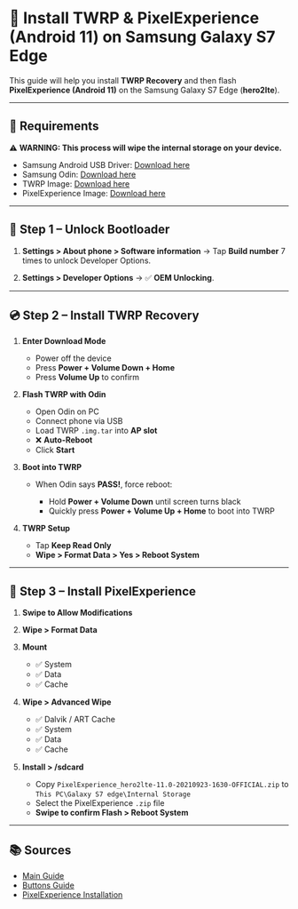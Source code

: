 # 📱 Install TWRP & PixelExperience (Android 11) on Samsung Galaxy S7 Edge

This guide will help you install **TWRP Recovery** and then flash **PixelExperience (Android 11)** on the Samsung Galaxy S7 Edge (**hero2lte**).

---

## 🔧 Requirements

⚠️ **WARNING: This process will wipe the internal storage on your device.**

* Samsung Android USB Driver: [Download here](https://developer.samsung.com/android-usb-driver)
* Samsung Odin: [Download here](https://samsungodin.com/download)
* TWRP Image: [Download here](https://dl.twrp.me/hero2ltekor/twrp-3.7.0_9-0-hero2ltekor.img.tar.html)
* PixelExperience Image: [Download here](https://get.pixelexperience.org/changelog/hero2lte/PixelExperience_hero2lte-11.0-20210923-1630-OFFICIAL.zip)

---

## 🚀 Step 1 – Unlock Bootloader

1. **Settings > About phone > Software information**
   → Tap **Build number** 7 times to unlock Developer Options.

2. **Settings > Developer Options**
   → ✅ **OEM Unlocking**.

---

## 💿 Step 2 – Install TWRP Recovery

1. **Enter Download Mode**

   * Power off the device
   * Press **Power + Volume Down + Home**
   * Press **Volume Up** to confirm

2. **Flash TWRP with Odin**

   * Open Odin on PC
   * Connect phone via USB
   * Load TWRP `.img.tar` into **AP slot**
   * ❌ **Auto-Reboot**
   * Click **Start**

3. **Boot into TWRP**

   * When Odin says **PASS!**, force reboot:

     * Hold **Power + Volume Down** until screen turns black
     * Quickly press **Power + Volume Up + Home** to boot into TWRP

4. **TWRP Setup**

   * Tap **Keep Read Only**
   * **Wipe > Format Data > Yes > Reboot System**

---

## 📲 Step 3 – Install PixelExperience

1. **Swipe to Allow Modifications**

2. **Wipe > Format Data**

3. **Mount**
   * ✅ System
   * ✅ Data
   * ✅ Cache

4. **Wipe > Advanced Wipe**
   * ✅ Dalvik / ART Cache
   * ✅ System
   * ✅ Data
   * ✅ Cache

6. **Install > /sdcard**
   * Copy `PixelExperience_hero2lte-11.0-20210923-1630-OFFICIAL.zip` to `This PC\Galaxy S7 edge\Internal Storage`
   * Select the PixelExperience `.zip` file
   * **Swipe to confirm Flash > Reboot System**

---

## 📚 Sources

* [Main Guide](https://xdaforums.com/t/basic-guide-to-installing-twrp-root-and-rom-via-odin-on-s7-amd-s7-edge.3872644/)
* [Buttons Guide](https://www.youtube.com/watch?v=fqDxBSRLEbQ)
* [PixelExperience Installation](https://www.youtube.com/watch?v=Iu4xbmvABsY)
